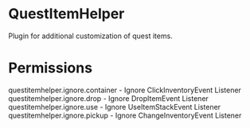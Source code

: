 # QuestItemHelper
Plugin for additional customization of quest items.

# Permissions 
questitemhelper.ignore.container - Ignore ClickInventoryEvent Listener\
questitemhelper.ignore.drop - Ignore DropItemEvent Listener\
questitemhelper.ignore.use - Ignore UseItemStackEvent Listener\
questitemhelper.ignore.pickup - Ignore ChangeInventoryEvent Listener
